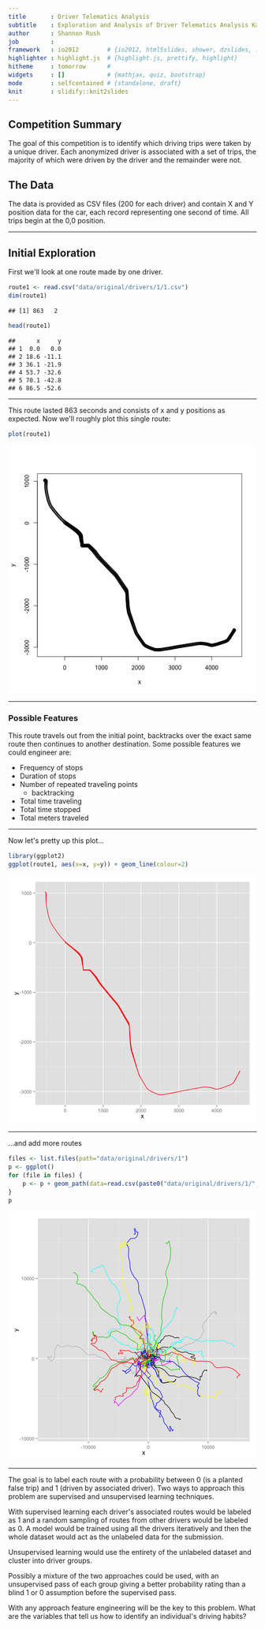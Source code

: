 ```yaml
---
title       : Driver Telematics Analysis
subtitle    : Exploration and Analysis of Driver Telematics Analysis Kaggle competition data
author      : Shannon Rush
job         : 
framework   : io2012        # {io2012, html5slides, shower, dzslides, ...}
highlighter : highlight.js  # {highlight.js, prettify, highlight}
hitheme     : tomorrow      # 
widgets     : []            # {mathjax, quiz, bootstrap}
mode        : selfcontained # {standalone, draft}
knit        : slidify::knit2slides
---
```


## Competition Summary

The goal of this competition is to identify which driving trips were taken by a unique driver.  Each anonymized driver is associated with a set of trips, the majority of which were driven by the driver and the remainder were not.

## The Data

The data is provided as CSV files (200 for each driver) and contain X and Y position data for the car, each record representing one second of time.  All trips begin at the 0,0 position.

---
## Initial Exploration

First we'll look at one route made by one driver.


```r
route1 <- read.csv("data/original/drivers/1/1.csv")
dim(route1)
```

```
## [1] 863   2
```

```r
head(route1)
```

```
##      x     y
## 1  0.0   0.0
## 2 18.6 -11.1
## 3 36.1 -21.9
## 4 53.7 -32.6
## 5 70.1 -42.8
## 6 86.5 -52.6
```

---

This route lasted 863 seconds and consists of x and y positions as expected. Now we'll roughly plot this single route:


```r
plot(route1)
```

![plot of chunk unnamed-chunk-2](assets/fig/unnamed-chunk-2.png) 

---

### Possible Features

This route travels out from the initial point, backtracks over the exact same route then continues to another destination. Some possible features we could engineer are:

* Frequency of stops
* Duration of stops
* Number of repeated traveling points
    + backtracking
* Total time traveling
* Total time stopped
* Total meters traveled

---

Now let's pretty up this plot...

```r
library(ggplot2)
ggplot(route1, aes(x=x, y=y)) + geom_line(colour=2)
```

![plot of chunk unnamed-chunk-3](assets/fig/unnamed-chunk-3.png) 

---

...and add more routes

```r
files <- list.files(path="data/original/drivers/1")
p <- ggplot()
for (file in files) {
    p <- p + geom_path(data=read.csv(paste0("data/original/drivers/1/",file)), aes(x, y), color=unlist(strsplit(file,"[.]"))[1])
}
p
```

![plot of chunk unnamed-chunk-4](assets/fig/unnamed-chunk-4.png) 

---

The goal is to label each route with a probability between 0 (is a planted false trip) and 1 (driven by associated driver).  Two ways to approach this problem are supervised and unsupervised learning techniques.



With supervised learning each driver's associated routes would be labeled as 1 and a random sampling of routes from other drivers would be labeled as 0. A model would be trained using all the drivers iteratively and then the whole dataset would act as the unlabeled data for the submission.



Unsupervised learning would use the entirety of the unlabeled dataset and cluster into driver groups. 



Possibly a mixture of the two approaches could be used, with an unsupervised pass of each group giving a better probability rating than a blind 1 or 0 assumption before the supervised pass.



With any approach feature engineering will be the key to this problem.  What are the variables that tell us how to identify an individual's driving habits?

